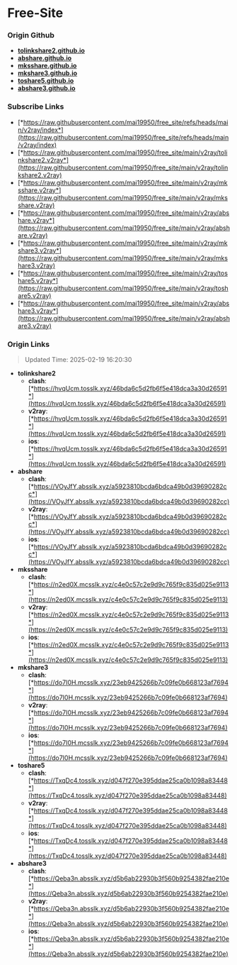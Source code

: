 # Free-Site

### Origin Github

- [**tolinkshare2.github.io**](https://github.com/tolinkshare2/tolinkshare2.github.io)
- [**abshare.github.io**](https://github.com/abshare/abshare.github.io)
- [**mksshare.github.io**](https://github.com/mksshare/mksshare.github.io)
- [**mkshare3.github.io**](https://github.com/mkshare3/mkshare3.github.io)
- [**toshare5.github.io**](https://github.com/toshare5/toshare5.github.io)
- [**abshare3.github.io**](https://github.com/abshare3/abshare3.github.io)

### Subscribe Links

- [*https://raw.githubusercontent.com/mai19950/free_site/refs/heads/main/v2ray/index*](https://raw.githubusercontent.com/mai19950/free_site/refs/heads/main/v2ray/index)
- [*https://raw.githubusercontent.com/mai19950/free_site/main/v2ray/tolinkshare2.v2ray*](https://raw.githubusercontent.com/mai19950/free_site/main/v2ray/tolinkshare2.v2ray)
- [*https://raw.githubusercontent.com/mai19950/free_site/main/v2ray/mksshare.v2ray*](https://raw.githubusercontent.com/mai19950/free_site/main/v2ray/mksshare.v2ray)
- [*https://raw.githubusercontent.com/mai19950/free_site/main/v2ray/abshare.v2ray*](https://raw.githubusercontent.com/mai19950/free_site/main/v2ray/abshare.v2ray)
- [*https://raw.githubusercontent.com/mai19950/free_site/main/v2ray/mkshare3.v2ray*](https://raw.githubusercontent.com/mai19950/free_site/main/v2ray/mkshare3.v2ray)
- [*https://raw.githubusercontent.com/mai19950/free_site/main/v2ray/toshare5.v2ray*](https://raw.githubusercontent.com/mai19950/free_site/main/v2ray/toshare5.v2ray)
- [*https://raw.githubusercontent.com/mai19950/free_site/main/v2ray/abshare3.v2ray*](https://raw.githubusercontent.com/mai19950/free_site/main/v2ray/abshare3.v2ray)

### Origin Links

> Updated Time: 2025-02-19 16:20:30

- **tolinkshare2**
  - **clash**: [*https://hvqUcm.tosslk.xyz/46bda6c5d2fb6f5e418dca3a30d26591*](https://hvqUcm.tosslk.xyz/46bda6c5d2fb6f5e418dca3a30d26591)
  - **v2ray**: [*https://hvqUcm.tosslk.xyz/46bda6c5d2fb6f5e418dca3a30d26591*](https://hvqUcm.tosslk.xyz/46bda6c5d2fb6f5e418dca3a30d26591)
  - **ios**: [*https://hvqUcm.tosslk.xyz/46bda6c5d2fb6f5e418dca3a30d26591*](https://hvqUcm.tosslk.xyz/46bda6c5d2fb6f5e418dca3a30d26591)
- **abshare**
  - **clash**: [*https://VOyJfY.absslk.xyz/a5923810bcda6bdca49b0d39690282cc*](https://VOyJfY.absslk.xyz/a5923810bcda6bdca49b0d39690282cc)
  - **v2ray**: [*https://VOyJfY.absslk.xyz/a5923810bcda6bdca49b0d39690282cc*](https://VOyJfY.absslk.xyz/a5923810bcda6bdca49b0d39690282cc)
  - **ios**: [*https://VOyJfY.absslk.xyz/a5923810bcda6bdca49b0d39690282cc*](https://VOyJfY.absslk.xyz/a5923810bcda6bdca49b0d39690282cc)
- **mksshare**
  - **clash**: [*https://n2ed0X.mcsslk.xyz/c4e0c57c2e9d9c765f9c835d025e9113*](https://n2ed0X.mcsslk.xyz/c4e0c57c2e9d9c765f9c835d025e9113)
  - **v2ray**: [*https://n2ed0X.mcsslk.xyz/c4e0c57c2e9d9c765f9c835d025e9113*](https://n2ed0X.mcsslk.xyz/c4e0c57c2e9d9c765f9c835d025e9113)
  - **ios**: [*https://n2ed0X.mcsslk.xyz/c4e0c57c2e9d9c765f9c835d025e9113*](https://n2ed0X.mcsslk.xyz/c4e0c57c2e9d9c765f9c835d025e9113)
- **mkshare3**
  - **clash**: [*https://do7I0H.mcsslk.xyz/23eb9425266b7c09fe0b668123af7694*](https://do7I0H.mcsslk.xyz/23eb9425266b7c09fe0b668123af7694)
  - **v2ray**: [*https://do7I0H.mcsslk.xyz/23eb9425266b7c09fe0b668123af7694*](https://do7I0H.mcsslk.xyz/23eb9425266b7c09fe0b668123af7694)
  - **ios**: [*https://do7I0H.mcsslk.xyz/23eb9425266b7c09fe0b668123af7694*](https://do7I0H.mcsslk.xyz/23eb9425266b7c09fe0b668123af7694)
- **toshare5**
  - **clash**: [*https://TxqDc4.tosslk.xyz/d047f270e395ddae25ca0b1098a83448*](https://TxqDc4.tosslk.xyz/d047f270e395ddae25ca0b1098a83448)
  - **v2ray**: [*https://TxqDc4.tosslk.xyz/d047f270e395ddae25ca0b1098a83448*](https://TxqDc4.tosslk.xyz/d047f270e395ddae25ca0b1098a83448)
  - **ios**: [*https://TxqDc4.tosslk.xyz/d047f270e395ddae25ca0b1098a83448*](https://TxqDc4.tosslk.xyz/d047f270e395ddae25ca0b1098a83448)
- **abshare3**
  - **clash**: [*https://Qeba3n.absslk.xyz/d5b6ab22930b3f560b9254382fae210e*](https://Qeba3n.absslk.xyz/d5b6ab22930b3f560b9254382fae210e)
  - **v2ray**: [*https://Qeba3n.absslk.xyz/d5b6ab22930b3f560b9254382fae210e*](https://Qeba3n.absslk.xyz/d5b6ab22930b3f560b9254382fae210e)
  - **ios**: [*https://Qeba3n.absslk.xyz/d5b6ab22930b3f560b9254382fae210e*](https://Qeba3n.absslk.xyz/d5b6ab22930b3f560b9254382fae210e)
